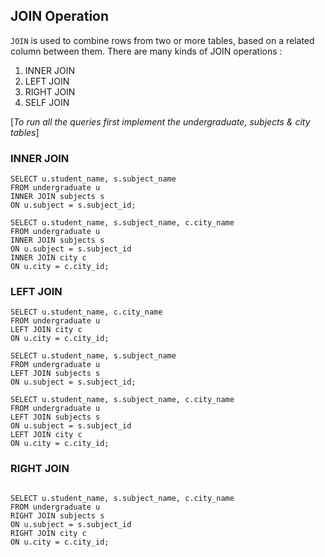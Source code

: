 ## JOIN Operation
`JOIN` is used to combine rows from two or more tables, based on a related column between them. There are many kinds of JOIN operations :   
1. INNER JOIN
2. LEFT JOIN
3. RIGHT JOIN
4. SELF JOIN  

[*To run all the queries first implement the undergraduate, subjects & city tables*]  

### INNER JOIN

```
SELECT u.student_name, s.subject_name
FROM undergraduate u 
INNER JOIN subjects s
ON u.subject = s.subject_id;
```

```
SELECT u.student_name, s.subject_name, c.city_name
FROM undergraduate u 
INNER JOIN subjects s
ON u.subject = s.subject_id
INNER JOIN city c
ON u.city = c.city_id;
```

### LEFT JOIN

```
SELECT u.student_name, c.city_name
FROM undergraduate u
LEFT JOIN city c
ON u.city = c.city_id;
```

```
SELECT u.student_name, s.subject_name
FROM undergraduate u
LEFT JOIN subjects s
ON u.subject = s.subject_id;
```

```
SELECT u.student_name, s.subject_name, c.city_name
FROM undergraduate u
LEFT JOIN subjects s
ON u.subject = s.subject_id
LEFT JOIN city c
ON u.city = c.city_id;
```

### RIGHT JOIN

```

```


```
SELECT u.student_name, s.subject_name, c.city_name
FROM undergraduate u
RIGHT JOIN subjects s
ON u.subject = s.subject_id
RIGHT JOIN city c
ON u.city = c.city_id;

```